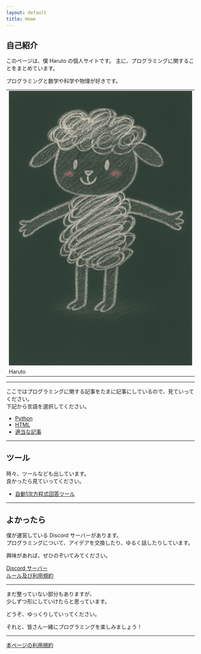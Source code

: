 ```yaml
---
layout: default
title: Home
---
```


## 自己紹介

このページは、僕 Haruto の個人サイトです。
主に、プログラミングに関することをまとめています。

プログラミングと数学や科学や物理が好きです。

<div class="table-right">
  <table>
    <tr>
      <td><img class="logo" src="assets/images/haruto.png" /></td>
    </tr>
    <tr>
      <td>Haruto</td>
    </tr>
  </table>
</div>


---

ここではプログラミングに関する記事をたまに記事にしているので、見ていってください。<br>
下記から言語を選択してください。<br>
- [Python](./kind_of_articles/Python/index.html)
- [HTML](./kind_of_articles/HTML/index.html)
- [適当な記事](./kind_of_articles/misc/index.html)

---

## ツール

時々、ツールなども出しています。<br>
良かったら見ていってください。<br>
- [自動1次方程式回答ツール](./tools/automatic-linear-equation-solver.md)


---

## よかったら

僕が運営している Discord サーバーがあります。  
プログラミングについて、アイデアを交換したり、ゆるく話したりしています。

興味があれば、ぜひのぞいてみてください。

[Discord サーバー](https://discord.gg/deWZATS6eM)<br>
[ルール及び利用規約](./Discode/server-info.html)

---

まだ整っていない部分もありますが、  
少しずつ形にしていけたらと思っています。

どうぞ、ゆっくりしていってください。

それと、皆さん一緒にプログラミングを楽しみましょう！

---

[本ページの利用規約](./Website/terms.html)
